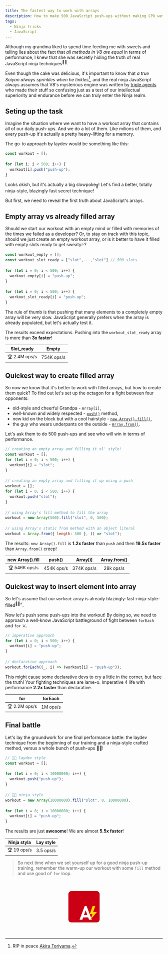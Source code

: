 ```yaml
---
title: The fastest way to work with arrays
description: How to make 500 JavaScript push-ups without making CPU wet
tags:
  - Ninja tricks
  - JavaScript
---
```


Although my grandma liked to spend time feeding me with sweets and telling lies about the fact that _all methods in V8 are equal_ in terms of performance, I knew that she was secretly hiding the truth of real JavaScript ninja techniques<sup>🥷🏻</sup>.

Even though the cake was delicious, it's important to know that _a true Saiyan always sprinkles when he tinkles_[^1], and the real ninja JavaScript always assumes that V8's mysterious engine was written by [triple agents](https://en.wikipedia.org/wiki/Double_agent#Triple_agent) who made their stuff so confusing just as a test of our intellectual superiority and endurance before we can truly enter the Ninja realm.

## Seting up the task

Imagine the situation where we want to have a workout array that contains all of our daily push-ups. And we do a lot of them. Like milions of them, and every push-up it's actually a pretty heavy-lifting for a memory.

The go-to approach by laydev would be something like this:

```js
const workout = [];

for (let i; i < 500; i++) {
  workout[i].push("push-up");
}
```

Looks okish, but it's actually a big slowpoke<sub>🐌</sub>! Let's find a better, totally ninja-style, blazingly fast secret technique!

But first, we need to reveal the first truth about JavaScript's arrays.

## Empty array vs already filled array

Should we start our workout with an empty mind or filled with memories of the times we failed as a developer? Or, to stay on track with this topic, should we just create an empty workout array, or is it better to have it filled with empty slots ready to get sweaty💦?

```js
const workout_empty = [];
const workout_slot_ready = ["slot",...,"slot"] // 500 slots

for (let i = 0; i < 500; i++) {
  workout_empty[i] = "push-up";
}

for (let i = 0; i < 500; i++) {
  workout_slot_ready[i] = "push-up";
}
```
The rule of thumb is that pushing that many elements to a completely empty array will be very slow. JavaScript generally prefers when the array is already populated, but let's actually test it.

The results exceed expectations. Pushing into the `workout_slot_ready` array is more than **3x faster**!
 <div align="center">

 | Slot_ready | Empty |
 | :-: | :-: |
 | 🏆 2.4M ops/s | 754K ops/s |
 </div>

## Quickest way to create filled array

So now we know that it's better to work with filled arrays, but how to create them quick? To find out let's set up the octagon for a fight between four opponents:

- old-style and cheerful Grandpa - `Array[i]`,
- well-known and widely respected - [`push()`](https://developer.mozilla.org/en-US/docs/Web/JavaScript/Reference/Global_Objects/Array/push) method,
- new kid on the block but with a cool hairstyle - [`new Array().fill()`](https://developer.mozilla.org/en-US/docs/Web/JavaScript/Reference/Global_Objects/Array/fill),
- the guy who wears underpants on the outside - [`Array.from()`](https://developer.mozilla.org/en-US/docs/Web/JavaScript/Reference/Global_Objects/Array/from).

Let's ask them to do 500 push-ups and see who will win in terms of performance.

```js
// creating an empty array and filling it ol' style!
const workout = [];
for (let i = 0; i < 500; i++) {
  workout[i] = "slot";
}

// creating an empty array and filling it up using a push
workout = [];
for (let i = 0; i < 500; i++) {
  workout.push("slot");
}

// using Array's fill method to fill the array
workout = new Array(500).fill("slot", 0, 500);

// using Array's static from method with an object literal
workout = Array.from({ length: 500 }, () => "slot");
```

The results: `new Array().fill` is **1.2x faster** than `push` and then **19.5x faster** than `Array.from()` creep!

 <div align="center">

 | new Array().fill |   push()   | Array\[i\] | Array.from() |
 | :-----------------: | :--------: | :--------: | :----------: |
 | 🏆 546K ops/s | 454K ops/s | 374K ops/s |  28k ops/s   |
 </div>

## Quickest way to insert element into array

So let's assume that our `workout` array is already blazingly-fast-ninja-style-filled<sup>🥷🏻⚡</sup>.

Now let's push some push-ups into the workout! By doing so, we need to approach a well-know JavaScript battleground of fight between `forEach` and `for` ⚔️.

```js
// imperative approach
for (let i = 0; i < 500; i++) {
  workout[i] = "push-up";
}

// declarative approach
workout.forEach((_, i) => (workout[i] = "push-up"));
```

 This might cause some declarative devs to cry a little in the corner, but face the truth! Your fighting techniques are lame-o. Imperative 4 life with performance **2.2x faster** than declarative.
 <div align="center">

 | for | forEach|
 | :-: | :-:|
 | 🏆 2.2M ops/s | 1M ops/s |
 </div>

## Final battle

Let's lay the groundwork for one final performance battle: the laydev technique from the beginning of our training and a ninja-style crafted method, versus a whole bunch of push-ups 💪🏻!

```js
// 👴🏻 laydev style
const workout = [];

for (let i = 0; i < 10000000; i++) {
  workout.push("push-up");
}

// 🥷🏻 ninja style
workout = new Array(10000000).fill("slot", 0, 10000000);

for (let i = 0; i < 10000000; i++) {
  workout[i] = "push-up";
}
```

 The results are just **awesome**! We are almost **5.5x faster**!

 <div align="center">

 | Ninja styla | Lay style |
 | :-: | :-: |
 | 🏆 19 ops/s | 3.5 ops/s |
 </div>


> So next time when we set yourself up for a good ninja push-up training, remember the warm-up our workout with some `fill` method and use good ol' `for` loop.



<br>
<br>

<div align="center">
    <img src="/img/AnnoyScript_logo.svg"  alt="AnnoyScript logo" height="100" width="100"/>
</div>

<br>
<br>

[^1]: RIP in peace [Akira Toriyama](https://www.youtube.com/watch?v=7pSmhZFbCy0).
